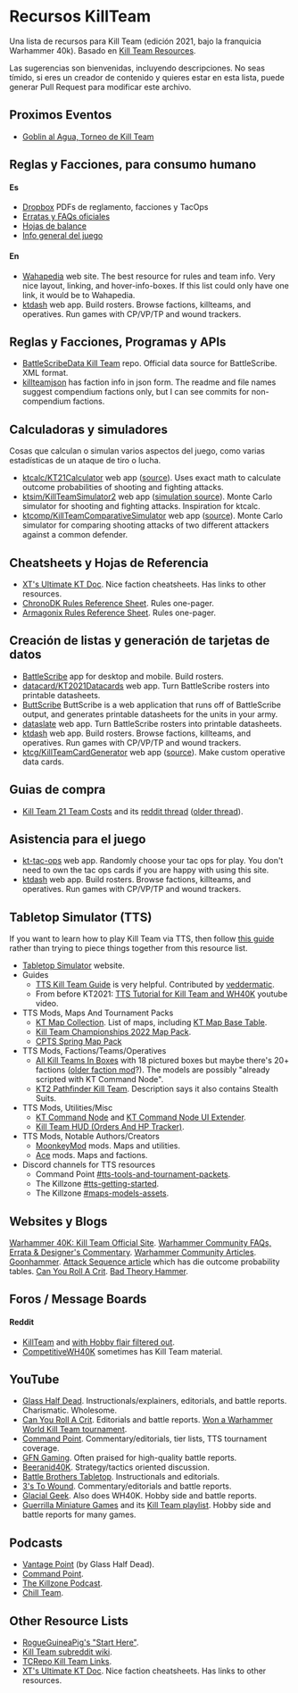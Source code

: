 # Recursos KillTeam
Una lista de recursos para Kill Team (edición 2021, bajo la franquicia Warhammer 40k). Basado en [Kill Team Resources](https://github.com/jmegner/KillTeamResources).

Las sugerencias son bienvenidas, incluyendo descripciones. No seas tímido, si eres un creador de contenido y quieres estar en esta lista, puede generar Pull Request para modificar este archivo. 

## Proximos Eventos
- [Goblin al Agua, Torneo de Kill Team](https://docs.google.com/document/d/1OzqsuHwolR9n4CRu64_IpyxXsWiBGIft)

## Reglas y Facciones, para consumo humano

#### Es
- [Dropbox](https://www.dropbox.com/sh/fjbigqwzwabvvt0/AABQqyCG35JjqHUvRrIDVH55a?dl=0) PDFs de reglamento, facciones y TacOps
- [Erratas y FAQs oficiales](https://www.warhammer-community.com/faqs/#kill-team)
- [Hojas de balance]( https://www.warhammer-community.com/downloads/#kill-team )
- [Info general del juego](https://www.figma.com/proto/afDDLj18Fz4vbwQc3jw0TF/Index?page-id=0%3A1&node-id=2%3A3&viewport=349%2C48%2C1.37&scaling=scale-down-width)

#### En
- [Wahapedia](https://wahapedia.ru/kill-team2/the-rules/introduction/) web site.  The best resource for rules and team info.  Very nice layout, linking, and hover-info-boxes. If this list could only have one link, it would be to Wahapedia.
- [ktdash](https://ktdash.app/) web app.  Build rosters. Browse factions, killteams, and operatives. Run games with CP/VP/TP and wound trackers.


## Reglas y Facciones, Programas y APIs

- [BattleScribeData Kill Team](https://github.com/BSData/wh40k-killteam) repo.  Official data source for BattleScribe.  XML format.
- [killteamjson](https://github.com/vjosset/killteamjson) has faction info in json form.  The readme and file names suggest compendium factions only, but I can see commits for non-compendium factions.


## Calculadoras y simuladores

Cosas que calculan o simulan varios aspectos del juego, como varias estadísticas de un ataque de tiro o lucha.

- [ktcalc/KT21Calculator](https://jmegner.github.io/KT21Calculator/) web app ([source](https://github.com/jmegner/KT21Calculator)).  Uses exact math to calculate outcome probabilities of shooting and fighting attacks.
- [ktsim/KillTeamSimulator2](http://kt2.doit-cms.ru/) web app ([simulation source](https://github.com/ramainen/godicepool)).  Monte Carlo simulator for shooting and fighting attacks.  Inspiration for ktcalc.
- [ktcomp/KillTeamComparativeSimulator](https://denampavel.shinyapps.io/KTSim/) web app ([source](https://github.com/DenamPavel/KillTeamSim)).  Monte Carlo simulator for comparing shooting attacks of two different attackers against a common defender.

## Cheatsheets y Hojas de Referencia

- [XT's Ultimate KT Doc](https://docs.google.com/document/d/1wAl4sNYcqybYCYANLbLFYbXuvRfp1PNPGlzr_YGWvtY).  Nice faction cheatsheets.  Has links to other resources.
- [ChronoDK Rules Reference Sheet](https://drive.google.com/file/d/1kgToAvu_TXRmAQIA1kkdLKih4rCJOE6u). Rules one-pager.
- [Armagonix Rules Reference Sheet](https://www.reddit.com/r/killteam/comments/pck4o4/after_some_playtesting_i_have_improved_my_kt21/).  Rules one-pager.

## Creación de listas y generación de tarjetas de datos

- [BattleScribe](https://www.battlescribe.net/) app for desktop and mobile.  Build rosters.
- [datacard/KT2021Datacards](https://datacard.app/) web app.  Turn BattleScribe rosters into printable datasheets.
- [ButtScribe](https://buttscri.be/) ButtScribe is a web application that runs off of BattleScribe output, and generates printable datasheets for the units in your army. 
- [dataslate](https://dataslate.rocks/) web app.  Turn BattleScribe rosters into printable datasheets.
- [ktdash](https://ktdash.app/) web app.  Build rosters. Browse factions, killteams, and operatives. Run games with CP/VP/TP and wound trackers.
- [ktcg/KillTeamCardGenerator](https://ktcg.netlify.app/) web app ([source](https://github.com/magralol/ktcg)).  Make custom operative data cards.

## Guias de compra

* [Kill Team 21 Team Costs](https://docs.google.com/spreadsheets/d/1FyS0Z4h1s2IicJ-riH696Sf58-DYIzz0-qf7YPlZ2GI) and its [reddit thread](https://www.reddit.com/r/killteam/comments/py9hz4/kt_min_team_costs_by_faction_updated_with_gbp/) ([older thread](https://www.reddit.com/r/killteam/comments/pafol0/how_much_does_it_cost_to_get_into_kt21_version_11/)).

## Asistencia para el juego

* [kt-tac-ops](https://kt-tac-ops.com/) web app.  Randomly choose your tac ops for play.  You don't need to own the tac ops cards if you are happy with using this site.
* [ktdash](https://ktdash.app/) web app.  Build rosters. Browse factions, killteams, and operatives. Run games with CP/VP/TP and wound trackers.

## Tabletop Simulator (TTS)

If you want to learn how to play Kill Team via TTS, then follow [this guide](TTS-Beginners-guide.md) rather than trying to piece things together from this resource list.

* [Tabletop Simulator](https://www.tabletopsimulator.com/) website.
* Guides
  * [TTS Kill Team Guide](TTS-Beginners-guide.md) is very helpful.  Contributed by [veddermatic](https://github.com/veddermatic).
  * From before KT2021: [TTS Tutorial for Kill Team and WH40K](https://www.youtube.com/watch?v=eXdofSlE4jQ) youtube video.
* TTS Mods, Maps And Tournament Packs
    * [KT Map Collection](https://steamcommunity.com/sharedfiles/filedetails/?id=2577079549).  List of maps, including [KT Map Base Table](https://steamcommunity.com/sharedfiles/filedetails/?id=2574389665).
    * [Kill Team Championships 2022 Map Pack](https://steamcommunity.com/sharedfiles/filedetails/?id=2704352000).
    * [CPTS Spring Map Pack](https://steamcommunity.com/workshop/filedetails/?id=2780116850)
* TTS Mods, Factions/Teams/Operatives
  * [All Kill Teams In Boxes](https://steamcommunity.com/sharedfiles/filedetails/?id=2699529917) with 18 pictured boxes but maybe there's 20+ factions ([older faction mod](https://steamcommunity.com/sharedfiles/filedetails/?id=2646420609)?).  The models are possibly "already scripted with KT Command Node".
  * [KT2 Pathfinder Kill Team](https://steamcommunity.com/sharedfiles/filedetails/?id=2736837891).  Description says it also contains Stealth Suits.
* TTS Mods, Utilities/Misc
  * [KT Command Node](https://steamcommunity.com/sharedfiles/filedetails/?id=2614731381) and [KT Command Node UI Extender](https://steamcommunity.com/sharedfiles/filedetails/?id=2722788048).
  * [Kill Team HUD (Orders And HP Tracker)](https://steamcommunity.com/sharedfiles/filedetails/?id=2603448117).
* TTS Mods, Notable Authors/Creators
  * [MoonkeyMod](https://steamcommunity.com/id/moonkey2010/myworkshopfiles) mods.  Maps and utilities.
  * [Ace](https://steamcommunity.com/id/MFGDalas/myworkshopfiles/) mods.  Maps and factions.
* Discord channels for TTS resources
  * Command Point [#tts-tools-and-tournament-packets](https://discord.com/channels/693216170194501704/706513732658003971).
  * The Killzone [#tts-getting-started](https://discord.com/channels/632812643912253450/889632529617944576).
  * The Killzone [#maps-models-assets](https://discord.com/channels/632812643912253450/879091516289740840).

## Websites y Blogs

[Warhammer 40K: Kill Team Official Site](https://warhammer40000.com/kill-team/).
[Warhammer Community FAQs, Errata & Designer's Commentary](https://www.warhammer-community.com/faqs/#kill-team).
[Warhammer Community Articles](https://www.warhammer-community.com/en-us/kill-team/).
[Goonhammer](https://www.goonhammer.com/tag/kill-team/).
[Attack Sequence article](https://www.goonhammer.com/hammer-of-math-kill-team-attack-sequence/) which has die outcome probability tables.
[Can You Roll A Crit](https://canyourollacrit.com/tag/kill-team/).
[Bad Theory Hammer](https://badtheoryhammer.blogspot.com/).

## Foros / Message Boards

#### Reddit
- [KillTeam](https://www.reddit.com/r/killteam/) and [with Hobby flair filtered out](https://www.reddit.com/r/KillTeam/search/?q=(NOT%20flair%3A%27Hobby%27)&restrict_sr=1&sort=new).  
- [CompetitiveWH40K](https://www.reddit.com/r/CompetitiveWH40k/) sometimes has Kill Team material.

## YouTube

- [Glass Half Dead](https://www.youtube.com/channel/UCh0xW4bNI1A9DePS8BY_gug).  Instructionals/explainers, editorials, and battle reports.  Charismatic. Wholesome.
- [Can You Roll A Crit](https://www.youtube.com/c/CanYouRollaCrit).  Editorials and battle reports.  [Won a Warhammer World Kill Team tournament](https://canyourollacrit.com/2021/10/28/warhammer-world-kill-team-october-2021-event-review/).
- [Command Point](https://www.youtube.com/c/CommandPoint). Commentary/editorials, tier lists, TTS tournament coverage.
- [GFN Gaming](https://www.youtube.com/c/GFNGaming).  Often praised for high-quality battle reports.
- [Beeranid40K](https://www.youtube.com/c/BEERANID40k).  Strategy/tactics oriented discussion.
- [Battle Brothers Tabletop](https://www.youtube.com/channel/UCsGpI8Wp6rrHEewoWELV0jg).  Instructionals and editorials.
- [3's To Wound](https://www.youtube.com/c/3StoWound).  Commentary/editorials and battle reports.
- [Glacial Geek](https://www.youtube.com/c/TheGlacialGeek).  Also does WH40K.  Hobby side and battle reports.
- [Guerrilla Miniature Games](https://www.youtube.com/c/GuerrillaMiniatureGames) and its [Kill Team playlist](https://www.youtube.com/playlist?list=PLzrPO7KIAtwXCRg5uMZNrWVnOIwgWWhfi).  Hobby side and battle reports for many games.

## Podcasts

* [Vantage Point](https://getpodcast.com/de/podcast/vantage-point-kill-team-podcast) (by Glass Half Dead).
* [Command Point](https://podcasts.apple.com/us/podcast/command-point/id1487392848).
* [The Killzone Podcast](https://anchor.fm/killzonepodcast).
* [Chill Team](https://podcasts.google.com/feed/aHR0cHM6Ly9jaGlsbHRlYW1wb2QubGlic3luLmNvbS9yc3M?sa=X&ved=2ahUKEwiYxZWrh5r2AhWnhWoFHXzsAf0Q4aUDegQIARAD).

## Other Resource Lists

* [RogueGuineaPig's "Start Here"](https://www.reddit.com/r/killteam/comments/pl30y4/new_to_kill_team_maybe_start_here/).
* [Kill Team subreddit wiki](https://www.reddit.com/r/killteam/wiki/index).
* [TCRepo Kill Team Links](https://tcrepo.com/kill-team-links/).
* [XT's Ultimate KT Doc](https://docs.google.com/document/d/1wAl4sNYcqybYCYANLbLFYbXuvRfp1PNPGlzr_YGWvtY).  Nice faction cheatsheets.  Has links to other resources.
